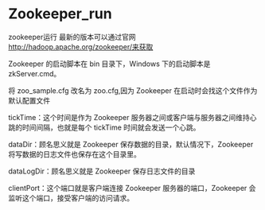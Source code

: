 # Zookeeper_run
zookeeper运行
最新的版本可以通过官网 http://hadoop.apache.org/zookeeper/来获取

Zookeeper 的启动脚本在 bin 目录下，Windows 下的启动脚本是 zkServer.cmd。

将 zoo_sample.cfg 改名为 zoo.cfg,因为 Zookeeper 在启动时会找这个文件作为默认配置文件

tickTime：这个时间是作为 Zookeeper 服务器之间或客户端与服务器之间维持心跳的时间间隔，也就是每个 tickTime 时间就会发送一个心跳。

dataDir：顾名思义就是 Zookeeper 保存数据的目录，默认情况下，Zookeeper 将写数据的日志文件也保存在这个目录里。

dataLogDir：顾名思义就是 Zookeeper 保存日志文件的目录

clientPort：这个端口就是客户端连接 Zookeeper 服务器的端口，Zookeeper 会监听这个端口，接受客户端的访问请求。
